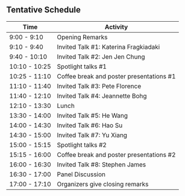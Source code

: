 ## Tentative Schedule

| Time | Activity |
|------|----------|
| 9:00 - 9:10 | Opening Remarks |
| 9:10 - 9:40 | Invited Talk #1: Katerina Fragkiadaki |
| 9:40 - 10:10 | Invited Talk #2: Jen Jen Chung |
| 10:10 - 10:25 | Spotlight talks #1 |
| 10:25 - 11:10 | Coffee break and poster presentations #1 |
| 11:10 - 11:40 | Invited Talk #3: Pete Florence |
| 11:40 - 12:10 | Invited Talk #4: Jeannette Bohg |
| 12:10 - 13:30 | Lunch |
| 13:30 - 14:00 | Invited Talk #5: He Wang |
| 14:00 - 14:30 | Invited Talk #6: Hao Su |
| 14:30 - 15:00 | Invited Talk #7: Yu Xiang |
| 15:00 - 15:15 | Spotlight talks #2 |
| 15:15 - 16:00 | Coffee break and poster presentations #2 |
| 16:00 - 16:30 | Invited Talk #8: Stephen James|
| 16:30 - 17:00 | Panel Discussion |
| 17:00 - 17:10 | Organizers give closing remarks |
